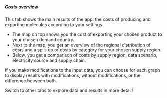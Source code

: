 ##### Costs overview

This tab shows the main results of the app: the costs of producing and exporting molecules according to your settings.

- The map on top shows you the cost of exporting your chosen product to your chosen demand country.
- Next to the map, you get an overview of the regional distribution of costs and a split-up of costs by category for your chosen supply region.
- Below, you get a comparison of costs by supply region, data scenario, electricity source and supply chain.

If you make modifications to the input data, you can choose for each graph to display results with modifications, without modifications, or the difference between both.

Switch to other tabs to explore data and results in more detail!
